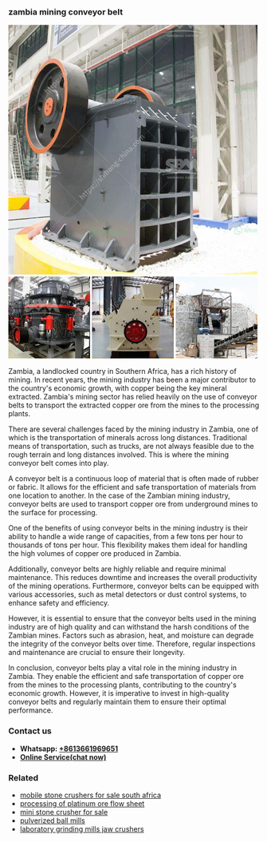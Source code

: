 <h3>zambia mining conveyor belt</h3><img src='1706755365.jpg' alt=''><p>Zambia, a landlocked country in Southern Africa, has a rich history of mining. In recent years, the mining industry has been a major contributor to the country's economic growth, with copper being the key mineral extracted. Zambia's mining sector has relied heavily on the use of conveyor belts to transport the extracted copper ore from the mines to the processing plants.</p><p>There are several challenges faced by the mining industry in Zambia, one of which is the transportation of minerals across long distances. Traditional means of transportation, such as trucks, are not always feasible due to the rough terrain and long distances involved. This is where the mining conveyor belt comes into play.</p><p>A conveyor belt is a continuous loop of material that is often made of rubber or fabric. It allows for the efficient and safe transportation of materials from one location to another. In the case of the Zambian mining industry, conveyor belts are used to transport copper ore from underground mines to the surface for processing.</p><p>One of the benefits of using conveyor belts in the mining industry is their ability to handle a wide range of capacities, from a few tons per hour to thousands of tons per hour. This flexibility makes them ideal for handling the high volumes of copper ore produced in Zambia.</p><p>Additionally, conveyor belts are highly reliable and require minimal maintenance. This reduces downtime and increases the overall productivity of the mining operations. Furthermore, conveyor belts can be equipped with various accessories, such as metal detectors or dust control systems, to enhance safety and efficiency.</p><p>However, it is essential to ensure that the conveyor belts used in the mining industry are of high quality and can withstand the harsh conditions of the Zambian mines. Factors such as abrasion, heat, and moisture can degrade the integrity of the conveyor belts over time. Therefore, regular inspections and maintenance are crucial to ensure their longevity.</p><p>In conclusion, conveyor belts play a vital role in the mining industry in Zambia. They enable the efficient and safe transportation of copper ore from the mines to the processing plants, contributing to the country's economic growth. However, it is imperative to invest in high-quality conveyor belts and regularly maintain them to ensure their optimal performance.</p><h3>Contact us</h3><ul><li><strong>Whatsapp:&nbsp;<a href="https://wa.me/8613661969651">+8613661969651</a></strong></li><li><a href="https://swt.shibang-china.com/?git&amp;zhl&amp;zambia mining conveyor belt"><strong>Online Service(chat now)</strong></a></li></ul><h3>Related</h3><ul><li><a href='mobile stone crushers for sale south africa.md'>mobile stone crushers for sale south africa</a></li><li><a href='processing of platinum ore flow sheet.md'>processing of platinum ore flow sheet</a></li><li><a href='mini stone crusher for sale.md'>mini stone crusher for sale</a></li><li><a href='pulverized ball mills.md'>pulverized ball mills</a></li><li><a href='laboratory grinding mills jaw crushers.md'>laboratory grinding mills jaw crushers</a></li></ul>